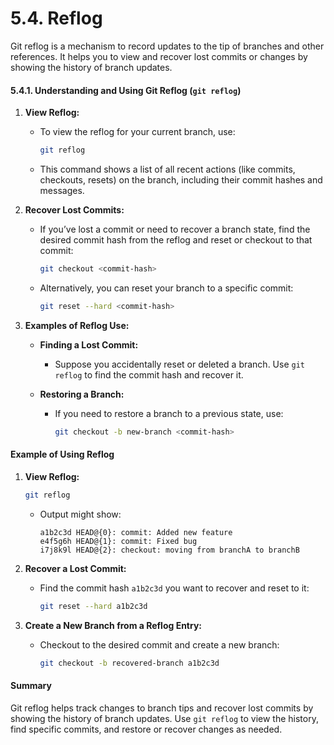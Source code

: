 # 5.4. **Reflog**

Git reflog is a mechanism to record updates to the tip of branches and other references. It helps you to view and recover lost commits or changes by showing the history of branch updates.

#### 5.4.1. **Understanding and Using Git Reflog (`git reflog`)**

1. **View Reflog:**

   - To view the reflog for your current branch, use:
     ```bash
     git reflog
     ```
   - This command shows a list of all recent actions (like commits, checkouts, resets) on the branch, including their commit hashes and messages.

2. **Recover Lost Commits:**

   - If you’ve lost a commit or need to recover a branch state, find the desired commit hash from the reflog and reset or checkout to that commit:
     ```bash
     git checkout <commit-hash>
     ```
   - Alternatively, you can reset your branch to a specific commit:
     ```bash
     git reset --hard <commit-hash>
     ```

3. **Examples of Reflog Use:**

   - **Finding a Lost Commit:**

     - Suppose you accidentally reset or deleted a branch. Use `git reflog` to find the commit hash and recover it.

   - **Restoring a Branch:**
     - If you need to restore a branch to a previous state, use:
       ```bash
       git checkout -b new-branch <commit-hash>
       ```

#### Example of Using Reflog

1. **View Reflog:**

   ```bash
   git reflog
   ```

   - Output might show:
     ```
     a1b2c3d HEAD@{0}: commit: Added new feature
     e4f5g6h HEAD@{1}: commit: Fixed bug
     i7j8k9l HEAD@{2}: checkout: moving from branchA to branchB
     ```

2. **Recover a Lost Commit:**

   - Find the commit hash `a1b2c3d` you want to recover and reset to it:
     ```bash
     git reset --hard a1b2c3d
     ```

3. **Create a New Branch from a Reflog Entry:**
   - Checkout to the desired commit and create a new branch:
     ```bash
     git checkout -b recovered-branch a1b2c3d
     ```

#### Summary

Git reflog helps track changes to branch tips and recover lost commits by showing the history of branch updates. Use `git reflog` to view the history, find specific commits, and restore or recover changes as needed.
